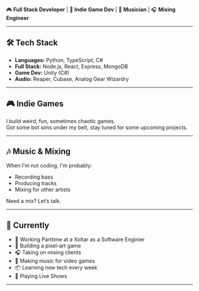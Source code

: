 🎮 **Full Stack Developer** | 🎨 **Indie Game Dev** | 🎸 **Musician** | 🎧 **Mixing Engineer**

---

## 🛠️ Tech Stack
- **Languages:** Python, TypeScript, C#
- **Full Stack:** Node.js, React, Express, MongoDB
- **Game Dev:** Unity (C#)
- **Audio:** Reaper, Cubase, Analog Gear Wizardry

---

## 🎮 Indie Games
I build weird, fun, sometimes chaotic games.  
Got some bot sims under my belt, stay tuned for some upcoming projects.

---

## 🎶 Music & Mixing
When I'm not coding, I'm probably:
- Recording bass
- Producing tracks
- Mixing for other artists

Need a mix? Let’s talk.

---

## 🌱 Currently
- 💼 Working Parttime at a Xoltar as a Software Enginier
- 🎲 Building a pixel-art game
- 🎧 Taking on mixing clients
- 🎼 Making music for video games
- 📦 Learning new tech every week
- 🎸 Playing Live Shows

---
